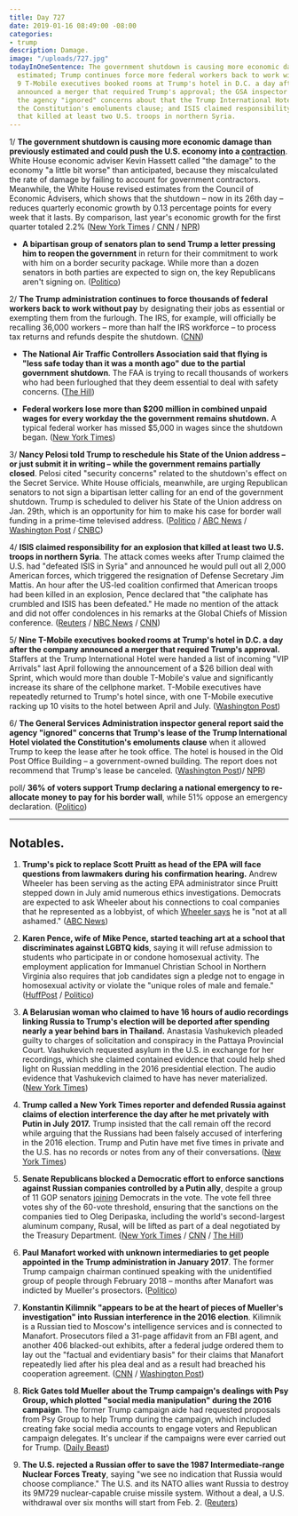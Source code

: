 ```yaml
---
title: Day 727
date: 2019-01-16 08:49:00 -08:00
categories:
- trump
description: Damage.
image: "/uploads/727.jpg"
todayInOneSentence: The government shutdown is causing more economic damage than previously
  estimated; Trump continues force more federal workers back to work without pay;
  9 T-Mobile executives booked rooms at Trump's hotel in D.C. a day after the company
  announced a merger that required Trump's approval; the GSA inspector general said
  the agency "ignored" concerns about that the Trump International Hotel lease violated
  the Constitution's emoluments clause; and ISIS claimed responsibility for an explosion
  that killed at least two U.S. troops in northern Syria.
---
```


1/ **The government shutdown is causing more economic damage than previously estimated and could push the U.S. economy into a [contraction](https://www.investopedia.com/terms/c/contraction.asp)**. White House economic adviser Kevin Hassett called "the damage" to the economy "a little bit worse" than anticipated, because they miscalculated the rate of damage by failing to account for government contractors. Meanwhile, the White House revised estimates from the Council of Economic Advisers, which shows that the shutdown – now in its 26th day – reduces quarterly economic growth by 0.13 percentage points for every week that it lasts. By comparison, last year's economic growth for the first quarter totaled 2.2% ([New York Times](https://www.nytimes.com/2019/01/15/us/politics/government-shutdown-economy.html) / [CNN](https://www.cnn.com/2019/01/16/politics/kevin-hassett-shutdown-economic-growth/index.html) / [NPR](https://www.npr.org/2019/01/16/685845545/shutdown-will-be-worse-for-economy-than-first-thought-white-house-says))

* **A bipartisan group of senators plan to send Trump a letter pressing him to reopen the government** in return for their commitment to work with him on a border security package. While more than a dozen senators in both parties are expected to sign on, the key Republicans aren't signing on. ([Politico](https://www.politico.com/story/2019/01/16/senate-trump-end-shutdown-1104516))

2/ **The Trump administration continues to force thousands of federal workers back to work without pay** by designating their jobs as essential or exempting them from the furlough. The IRS, for example, will officially be recalling 36,000 workers – more than half the IRS workforce – to process tax returns and refunds despite the shutdown. ([CNN](https://www.cnn.com/2019/01/16/politics/trump-workers-essential-furlough/index.html))

* **The National Air Traffic Controllers Association said that flying is "less safe today than it was a month ago" due to the partial government shutdown**. The FAA is trying to recall thousands of workers who had been furloughed that they deem essential to deal with safety concerns. ([The Hill](https://thehill.com/homenews/administration/425597-national-air-traffic-controllers-association-flying-is-less-safe))

* **Federal workers lose more than $200 million in combined unpaid wages for every workday the the government remains shutdown.** A typical federal worker has missed $5,000 in wages since the shutdown began. ([New York Times](https://www.nytimes.com/interactive/2019/01/16/us/politics/federal-shutdown-salaries.html))

3/ **Nancy Pelosi told Trump to reschedule his State of the Union address – or just submit it in writing – while the government remains partially closed**. Pelosi cited "security concerns" related to the shutdown's effect on the Secret Service. White House officials, meanwhile, are urging Republican senators to not sign a bipartisan letter calling for an end of the government shutdown. Trump is scheduled to deliver his State of the Union address on Jan. 29th, which is an opportunity for him to make his case for border wall funding in a prime-time televised address. ([Politico](https://www.politico.com/story/2019/01/16/pelosi-asks-trump-to-reschedule-state-of-the-union-address-1103047) / [ABC News](https://abcnews.go.com/Politics/pelosi-suggests-trump-state-union-address-delayed-government/story?id=60417051) / [Washington Post](https://www.washingtonpost.com/politics/pelosi-asks-trump-to-postpone-state-of-the-union-address-because-of-government-shutdown--or-deliver-it-in-writing/2019/01/16/f1c3026c-199b-11e9-8813-cb9dec761e73_story.html) / [CNBC](https://www.cnbc.com/2019/01/16/pelosi-to-trump-reschedule-state-of-union-or-submit-in-writing.html))

4/ **ISIS claimed responsibility for an explosion that killed at least two U.S. troops in northern Syria**. The attack comes weeks after Trump claimed the U.S. had "defeated ISIS in Syria" and announced he would pull out all 2,000 American forces, which triggered the resignation of Defense Secretary Jim Mattis. An hour after the US-led coalition confirmed that American troops had been killed in an explosion, Pence declared that "the caliphate has crumbled and ISIS has been defeated." He made no mention of the attack and did not offer condolences in his remarks at the Global Chiefs of Mission conference. ([Reuters](https://www.reuters.com/article/us-mideast-crisis-syria-blast-idUSKCN1PA1GQ) / [NBC News](https://www.nbcnews.com/news/world/u-s-service-members-wounded-explosion-manbij-syria-n959231) / [CNN](https://www.cnn.com/2019/01/16/politics/syria-attack-us-patrolled-city/index.html))

5/ **Nine T-Mobile executives booked rooms at Trump's hotel in D.C. a day after the company announced a merger that required Trump's approval.** Staffers at the Trump International Hotel were handed a list of incoming "VIP Arrivals" last April following the announcement of a $26 billion deal with Sprint, which would more than double T-Mobile's value and significantly increase its share of the cellphone market. T-Mobile executives have repeatedly returned to Trump's hotel since, with one T-Mobile executive racking up 10 visits to the hotel between April and July. ([Washington Post](https://www.washingtonpost.com/politics/a-place-i-feel-very-comfortable-t-mobile-executives-seeking-government-approval-for-merger-stayed-at-trumps-hotel-repeatedly/2019/01/15/6a114d3e-142c-11e9-b6ad-9cfd62dbb0a8_story.html))

6/ **The General Services Administration inspector general report said the agency "ignored" concerns that Trump's lease of the Trump International Hotel violated the Constitution's emoluments clause** when it allowed Trump to keep the lease after he took office. The hotel is housed in the Old Post Office Building – a government-owned building. The report does not recommend that Trump's lease be canceled. ([Washington Post](https://www.washingtonpost.com/politics/federal-agency-improperly-ignored-constitutional-concerns-before-allowing-trump-to-lease-building-for-his-hotel-internal-watchdog-says/2019/01/16/9488548a-19cd-11e9-9ebf-c5fed1b7a081_story.html))/ [NPR](https://www.npr.org/2019/01/16/685977471/federal-watchdog-finds-government-ignored-emoluments-clause-with-trump-hotel))

poll/ **36% of voters support Trump declaring a national emergency to re-allocate money to pay for his border wall**, while 51% oppose an emergency declaration. ([Politico](https://www.politico.com/story/2019/01/16/trump-government-shutdown-border-wall-national-emergency-poll-1102366))

---

## Notables.

1. **Trump's pick to replace Scott Pruitt as head of the EPA will face questions from lawmakers during his confirmation hearing.** Andrew Wheeler has been serving as the acting EPA administrator since Pruitt stepped down in July amid numerous ethics investigations. Democrats are expected to ask Wheeler about his connections to coal companies that he represented as a lobbyist, of which [Wheeler says](https://abcnews.go.com/Politics/epa-chief-andrew-wheeler-ashamed-work-coal-company/story?id=56497860) he is "not at all ashamed." ([ABC News](https://abcnews.go.com/Politics/chaos-government-shutdown-trumps-nominee-replace-pruitt-epa/story?id=60400921))

2. **Karen Pence, wife of Mike Pence, started teaching art at a school that discriminates against LGBTQ kids**, saying it will refuse admission to students who participate in or condone homosexual activity. The employment application for Immanuel Christian School in Northern Virginia also requires that job candidates sign a pledge not to engage in homosexual activity or violate the "unique roles of male and female." ([HuffPost](https://www.huffingtonpost.com/entry/karen-pence-immanuel-christian-school_us_5c3e62c2e4b0922a21d99f58) / [Politico](https://www.politico.com/story/2019/01/16/karen-pence-christian-school-1104090))

3. **A Belarusian woman who claimed to have 16 hours of audio recordings linking Russia to Trump's election will be deported after spending nearly a year behind bars in Thailand.** Anastasia Vashukevich pleaded guilty to charges of solicitation and conspiracy in the Pattaya Provincial Court. Vashukevich requested asylum in the U.S. in exchange for her recordings, which she claimed contained evidence that could help shed light on Russian meddling in the 2016 presidential election. The audio evidence that Vashukevich claimed to have has never materialized. ([New York Times](https://www.nytimes.com/2019/01/16/world/asia/belarusian-escort-deported-thailand.html))

4. **Trump called a New York Times reporter and defended Russia against claims of election interference the day after he met privately with Putin in July 2017.** Trump insisted that the call remain off the record while arguing that the Russians had been falsely accused of interfering in the 2016 election. Trump and Putin have met five times in private and the U.S. has no records or notes from any of their conversations. ([New York Times](https://www.nytimes.com/2019/01/15/us/politics/trump-putin-meetings.html))

5. **Senate Republicans blocked a Democratic effort to enforce sanctions against Russian companies controlled by a Putin ally**, despite a group of 11 GOP senators [joining](https://www.nytimes.com/2019/01/15/us/politics/republicans-sanctions-russian-oligarchs.html) Democrats in the vote. The vote fell three votes shy of the 60-vote threshold, ensuring that the sanctions on the companies tied to Oleg Deripaska, including the world's second-largest aluminum company, Rusal, will be lifted as part of a deal negotiated by the Treasury Department. ([New York Times](https://www.nytimes.com/2019/01/16/us/politics/senate-trump-russia-sanctions.html) / [CNN](https://www.cnn.com/2019/01/16/politics/senate-democrats-sanctions-russia/index.html) / [The Hill](https://thehill.com/homenews/senate/425636-senate-rejects-effort-to-block-trump-on-russia-sanctions))

6. **Paul Manafort worked with unknown intermediaries to get people appointed in the Trump administration in January 2017**. The former Trump campaign chairman continued speaking with the unidentified group of people through February 2018 – months after Manafort was indicted by Mueller's prosectors. ([Politico](https://www.politico.com/story/2019/01/15/mueller-manafort-stock-trump-administration-1102373))

7. **Konstantin Kilimnik "appears to be at the heart of pieces of Mueller's investigation" into Russian interference in the 2016 election**. Kilimnik is a Russian tied to Moscow's intelligence services and is connected to Manafort. Prosecutors filed a 31-page affidavit from an FBI agent, and another 406 blacked-out exhibits, after a federal judge ordered them to lay out the "factual and evidentiary basis" for their claims that Manafort repeatedly lied after his plea deal and as a result had breached his cooperation agreement. ([CNN](https://www.cnn.com/2019/01/15/politics/mueller-kilimnik-manafort/index.html) / [Washington Post](https://www.washingtonpost.com/local/legal-issues/new-court-filing-indicates-prosecutors-have-extensive-details-on-paul-manafort-actions-not-yet-made-public/2019/01/15/6dc6da72-1817-11e9-9ebf-c5fed1b7a081_story.html))

8. **Rick Gates told Mueller about the Trump campaign's dealings with Psy Group, which plotted "social media manipulation" during the 2016 campaign**. The former Trump campaign aide had requested proposals from Psy Group to help Trump during the campaign, which included creating fake social media accounts to engage voters and Republican campaign delegates. It's unclear if the campaigns were ever carried out for Trump. ([Daily Beast](https://www.thedailybeast.com/rick-gates-tells-mueller-about-trump-teams-dealings-with-israeli-intelligence-firm))

9. **The U.S. rejected a Russian offer to save the 1987 Intermediate-range Nuclear Forces Treaty**, saying "we see no indication that Russia would choose compliance." The U.S. and its NATO allies want Russia to destroy its 9M729 nuclear-capable cruise missile system. Without a deal, a U.S. withdrawal over six months will start from Feb. 2. ([Reuters](https://www.reuters.com/article/us-usa-nuclear-idUSKCN1PA2C3))

